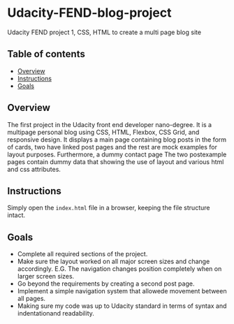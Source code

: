 # Udacity-FEND-blog-project
Udacity FEND project 1, CSS, HTML to create a multi page blog site 

## Table of contents

* [Overview](#overview)
* [Instructions](#instructions)
* [Goals](#goals)


## Overview

The first project in the Udacity front end developer nano-degree. It is a multipage personal blog using
CSS, HTML, Flexbox, CSS Grid, and responsive design. It displays a main page containing blog posts in the
form of cards, two have linked post pages and the rest are mock examples for layout purposes. Furthermore,
a dummy contact page The two postexample pages contain dummy data that showing the use of layout and 
various html and css attributes.


## Instructions

Simply open the `index.html` file in a browser, keeping the file structure intact.


## Goals

* Complete all required sections of the project.
* Make sure the layout worked on all major screen sizes and change accordingly. E.G. The navigation changes
position completely when on larger screen sizes.
* Go beyond the requirements by creating a second post page.
* Implement a simple navigation system that allowede movement between all pages.
* Making sure my code was up to Udacity standard in terms of syntax and indentationand readability.
